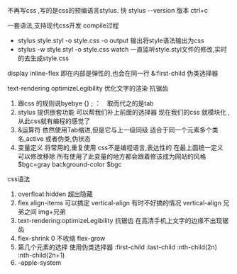 不再写css ,写的是css的预编语言stylus.
快 
stylus --version 版本
ctrl+c



一套语法,支持现代css开发
compile过程
- stylus style.styl -o style.css
-o output 输出将style语法输出为css 
- stylus -w style.styl -o style.css 
watch 一直监听style.styl文件的修改,实时的去生成style.css

display inline-flex  即在内部是弹性的,也会在同一行
&:first-child 伪类选择器

text-rendering optimizeLegibility 优化文字的渲染 抗锯齿
1. 跟css 的规则说byebye 
{} ; ：　取而代之的是tab
2. stylus 提供嵌套功能
可以帮我们补上前面的选择器
现在我们的css 就模块化 ,从此css就有编程的感觉了
3. &运算符
 依然使用Tab缩进,但是它与上一级同级
 适合于同一个元素多个类名,active
 或者伪类,伪状态
4. 变量定义 
将常用的,重复使用
css不是编程语言,表达性的
在最上面统一定义 可以修改移除
所有使用了此变量的地方都会跟着修该成为网站的风格
$bgc=gray background-color $bgc



css语法
1. overfloat:hidden 超出隐藏
2. flex align-items 可以搞定 vertical-align 有时不好搞的情况
   vertical-align 兄弟之间 img+兄弟
3. text-rendering:optimizeLegibility 抗锯齿 在高清手机上文字的边缘不出现锯齿
4. flex-shrink 0 不收缩
   flex-grow
5. 第几个元素的选择 使用伪类选择器
   :first-child :last-child
   :nth-child(2n) :nth-child(2n+1)
6. -apple-system
